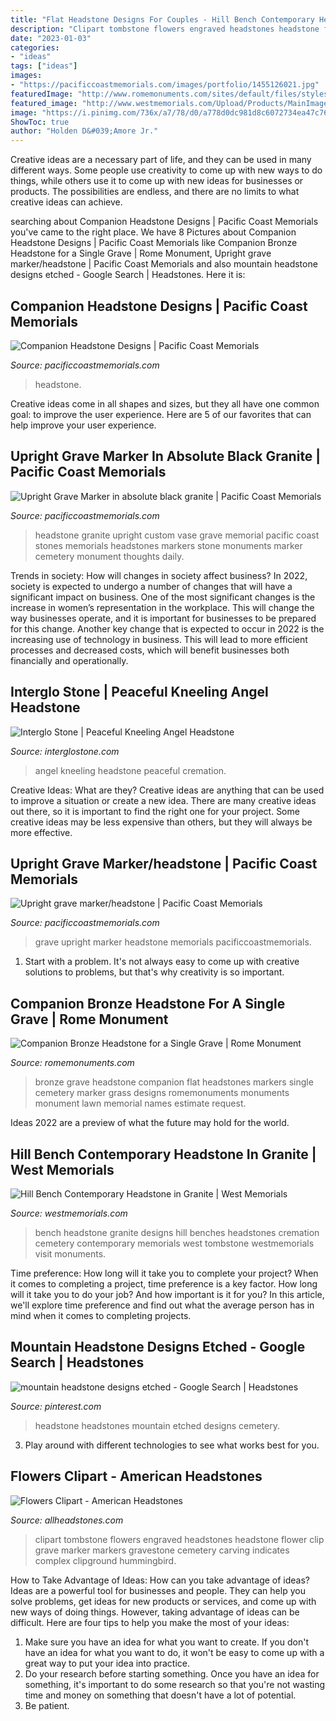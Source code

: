 ```yaml
---
title: "Flat Headstone Designs For Couples - Hill Bench Contemporary Headstone In Granite"
description: "Clipart tombstone flowers engraved headstones headstone flower clip grave marker markers gravestone cemetery carving indicates complex clipground hummingbird"
date: "2023-01-03"
categories:
- "ideas"
tags: ["ideas"]
images:
- "https://pacificcoastmemorials.com/images/portfolio/1455126021.jpg"
featuredImage: "http://www.romemonuments.com/sites/default/files/styles/uc_product_full/public/10401.jpg?itok=tfARIOiN"
featured_image: "http://www.westmemorials.com/Upload/Products/MainImages/04932748abef49b383d11130405cc19eHill_black_granite_oval_round_bench_headstone_west_memorials.jpg"
image: "https://i.pinimg.com/736x/a7/78/d0/a778d0dc981d8c6072734ea47c76001f.jpg"
ShowToc: true
author: "Holden D&#039;Amore Jr."
---
```



Creative ideas are a necessary part of life, and they can be used in many different ways. Some people use creativity to come up with new ways to do things, while others use it to come up with new ideas for businesses or products. The possibilities are endless, and there are no limits to what creative ideas can achieve.

	

		
searching about Companion Headstone Designs | Pacific Coast Memorials you've came to the right place. We have 8 Pictures about Companion Headstone Designs | Pacific Coast Memorials like Companion Bronze Headstone for a Single Grave | Rome Monument, Upright grave marker/headstone | Pacific Coast Memorials and also mountain headstone designs etched - Google Search | Headstones. Here it is:
		
    
## Companion Headstone Designs | Pacific Coast Memorials

<img loading=lazy src="https://pacificcoastmemorials.com/images/gallery/Headstone-Design-PCM-2456.jpg" onerror="this.onerror=null;this.src='https://tse2.mm.bing.net/th?id=OIP.I3nodrZmcvvGT70lrdnGUwHaL2&amp;pid=15.1';" alt="Companion Headstone Designs | Pacific Coast Memorials">

_Source: pacificcoastmemorials.com_

>headstone. 

	

Creative ideas come in all shapes and sizes, but they all have one common goal: to improve the user experience. Here are 5 of our favorites that can help improve your user experience.

    
## Upright Grave Marker In Absolute Black Granite | Pacific Coast Memorials

<img loading=lazy src="https://pacificcoastmemorials.com/images/portfolio/1455662806.jpg" onerror="this.onerror=null;this.src='https://tse3.mm.bing.net/th?id=OIP.sJwOEa_T759jbpZXHTM_IAHaJ4&amp;pid=15.1';" alt="Upright Grave Marker in absolute black granite | Pacific Coast Memorials">

_Source: pacificcoastmemorials.com_

>headstone granite upright custom vase grave memorial pacific coast stones memorials headstones markers stone monuments marker cemetery monument thoughts daily. 

	

Trends in society: How will changes in society affect business?
In 2022, society is expected to undergo a number of changes that will have a significant impact on business. One of the most significant changes is the increase in women’s representation in the workplace. This will change the way businesses operate, and it is important for businesses to be prepared for this change. Another key change that is expected to occur in 2022 is the increasing use of technology in business. This will lead to more efficient processes and decreased costs, which will benefit businesses both financially and operationally.

    
## Interglo Stone | Peaceful Kneeling Angel Headstone

<img loading=lazy src="http://interglostone.com/wp-content/uploads/2017/08/Peaceful-Kneeling-Angel-bckgrd-web.jpg" onerror="this.onerror=null;this.src='https://tse1.mm.bing.net/th?id=OIP.ag6ZUhJRziG2HlGXbCEaCQHaHa&amp;pid=15.1';" alt="Interglo Stone | Peaceful Kneeling Angel Headstone">

_Source: interglostone.com_

>angel kneeling headstone peaceful cremation. 

	

Creative Ideas: What are they?
Creative ideas are anything that can be used to improve a situation or create a new idea. There are many creative ideas out there, so it is important to find the right one for your project. Some creative ideas may be less expensive than others, but they will always be more effective.

    
## Upright Grave Marker/headstone | Pacific Coast Memorials

<img loading=lazy src="https://pacificcoastmemorials.com/images/portfolio/1455126021.jpg" onerror="this.onerror=null;this.src='https://tse2.mm.bing.net/th?id=OIP.wGKJySO7wrPOPQGXo_2qbAHaJ4&amp;pid=15.1';" alt="Upright grave marker/headstone | Pacific Coast Memorials">

_Source: pacificcoastmemorials.com_

>grave upright marker headstone memorials pacificcoastmemorials. 

	

1. Start with a problem. It's not always easy to come up with creative solutions to problems, but that's why creativity is so important.

    
## Companion Bronze Headstone For A Single Grave | Rome Monument

<img loading=lazy src="http://www.romemonuments.com/sites/default/files/styles/uc_product_full/public/10401.jpg?itok=tfARIOiN" onerror="this.onerror=null;this.src='https://tse2.mm.bing.net/th?id=OIP.SIJ0WAG_8YI_yYMw5txKXAHaFi&amp;pid=15.1';" alt="Companion Bronze Headstone for a Single Grave | Rome Monument">

_Source: romemonuments.com_

>bronze grave headstone companion flat headstones markers single cemetery marker grass designs romemonuments monuments monument lawn memorial names estimate request. 

	

Ideas 2022 are a preview of what the future may hold for the world.

    
## Hill Bench Contemporary Headstone In Granite | West Memorials

<img loading=lazy src="http://www.westmemorials.com/Upload/Products/MainImages/04932748abef49b383d11130405cc19eHill_black_granite_oval_round_bench_headstone_west_memorials.jpg" onerror="this.onerror=null;this.src='https://tse2.mm.bing.net/th?id=OIP.hLNPyMF-9iY_Dnd7C-UqAgHaIg&amp;pid=15.1';" alt="Hill Bench Contemporary Headstone in Granite | West Memorials">

_Source: westmemorials.com_

>bench headstone granite designs hill benches headstones cremation cemetery contemporary memorials west tombstone westmemorials visit monuments. 

	

Time preference: How long will it take you to complete your project?
When it comes to completing a project, time preference is a key factor. How long will it take you to do your job? And how important is it for you? In this article, we'll explore time preference and find out what the average person has in mind when it comes to completing projects.

    
## Mountain Headstone Designs Etched - Google Search | Headstones

<img loading=lazy src="https://i.pinimg.com/736x/a7/78/d0/a778d0dc981d8c6072734ea47c76001f.jpg" onerror="this.onerror=null;this.src='https://tse3.mm.bing.net/th?id=OIP.UUht-buSa4ilefBo3K62GAAAAA&amp;pid=15.1';" alt="mountain headstone designs etched - Google Search | Headstones">

_Source: pinterest.com_

>headstone headstones mountain etched designs cemetery. 

	

3. Play around with different technologies to see what works best for you. 

    
## Flowers Clipart - American Headstones

<img loading=lazy src="http://allheadstones.com/wp-content/uploads/2010/01/flowers-3.jpg" onerror="this.onerror=null;this.src='https://tse1.mm.bing.net/th?id=OIP.JgM4q0qwYFNvCxgiZfz2OQHaFZ&amp;pid=15.1';" alt="Flowers Clipart - American Headstones">

_Source: allheadstones.com_

>clipart tombstone flowers engraved headstones headstone flower clip grave marker markers gravestone cemetery carving indicates complex clipground hummingbird. 

	

How to Take Advantage of Ideas: How can you take advantage of ideas?
Ideas are a powerful tool for businesses and people. They can help you solve problems, get ideas for new products or services, and come up with new ways of doing things. However, taking advantage of ideas can be difficult. Here are four tips to help you make the most of your ideas: 
1. Make sure you have an idea for what you want to create. If you don't have an idea for what you want to do, it won't be easy to come up with a great way to put your idea into practice. 
2. Do your research before starting something. Once you have an idea for something, it's important to do some research so that you're not wasting time and money on something that doesn't have a lot of potential. 
3. Be patient.

